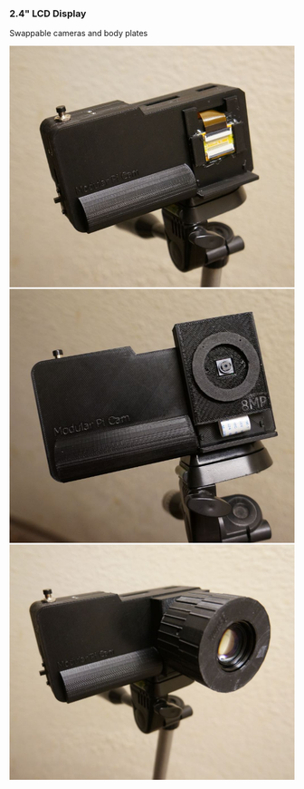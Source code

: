 ### 2.4" LCD Display

Swappable cameras and body plates

<img src="bridge-pin.JPG"/>

<img src="non-hq-cam.JPG"/>

<img src="front.JPG"/>

